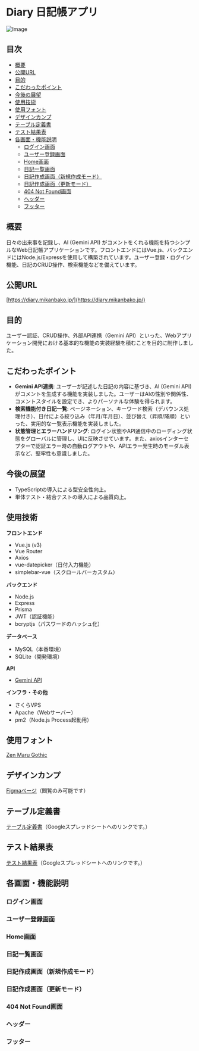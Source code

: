 # Diary 日記帳アプリ<!-- omit in toc -->
![Image](https://github.com/user-attachments/assets/0d779b3c-b6f0-4737-aa45-9423b815b7cc)

## 目次<!-- omit in toc -->
- [概要](#概要)
- [公開URL](#公開url)
- [目的](#目的)
- [こだわったポイント](#こだわったポイント)
- [今後の展望](#今後の展望)
- [使用技術](#使用技術)
- [使用フォント](#使用フォント)
- [デザインカンプ](#デザインカンプ)
- [テーブル定義書](#テーブル定義書)
- [テスト結果表](#テスト結果表)
- [各画面・機能説明](#各画面機能説明)
  - [ログイン画面](#ログイン画面)
  - [ユーザー登録画面](#ユーザー登録画面)
  - [Home画面](#home画面)
  - [日記一覧画面](#日記一覧画面)
  - [日記作成画面（新規作成モード）](#日記作成画面新規作成モード)
  - [日記作成画面（更新モード）](#日記作成画面更新モード)
  - [404 Not Found画面](#404-not-found画面)
  - [ヘッダー](#ヘッダー)
  - [フッター](#フッター)

## 概要
日々の出来事を記録し、AI (Gemini API) がコメントをくれる機能を持つシンプルなWeb日記帳アプリケーションです。フロントエンドにはVue.js、バックエンドにはNode.js/Expressを使用して構築されています。ユーザー登録・ログイン機能、日記のCRUD操作、検索機能などを備えています。

## 公開URL
[https://diary.mikanbako.jp/](https://diary.mikanbako.jp/)

## 目的
ユーザー認証、CRUD操作、外部API連携（Gemini API）といった、Webアプリケーション開発における基本的な機能の実装経験を積むことを目的に制作しました。

## こだわったポイント
* **Gemini API連携**: ユーザーが記述した日記の内容に基づき、AI (Gemini API) がコメントを生成する機能を実装しました。ユーザーはAIの性別や関係性、コメントスタイルを設定でき、よりパーソナルな体験を得られます。
* **検索機能付き日記一覧**: ページネーション、キーワード検索（デバウンス処理付き）、日付による絞り込み（年月/年月日）、並び替え（昇順/降順）といった、実用的な一覧表示機能を実装しました。
* **状態管理とエラーハンドリング**: ログイン状態やAPI通信中のローディング状態をグローバルに管理し、UIに反映させています。また、axiosインターセプターで認証エラー時の自動ログアウトや、APIエラー発生時のモーダル表示など、堅牢性も意識しました。

## 今後の展望
* TypeScriptの導入による型安全性向上。
* 単体テスト・結合テストの導入による品質向上。

## 使用技術
**フロントエンド**
* Vue.js (v3)
* Vue Router
* Axios
* vue-datepicker（日付入力機能）
* simplebar-vue（スクロールバーカスタム）

**バックエンド**
* Node.js
* Express
* Prisma
* JWT（認証機能）
* bcryptjs（パスワードのハッシュ化）

**データベース**
* MySQL（本番環境）
* SQLite（開発環境）

**API**
* [Gemini API](https://ai.google.dev/api/generate-content?hl=ja#v1beta.models.generateContent)

**インフラ・その他**
* さくらVPS
* Apache（Webサーバー）
* pm2（Node.js Process起動用）

## 使用フォント
[Zen Maru Gothic](https://fonts.google.com/specimen/Zen+Maru+Gothic)

## デザインカンプ
[Figmaページ](https://www.figma.com/design/PM0PUujqI4QhWLHKSYZXlY/Diary-%E6%97%A5%E8%A8%98%E5%B8%B3%E3%82%A2%E3%83%97%E3%83%AA?node-id=0-1&t=YHTBa6kXNgUcqrsM-1)（閲覧のみ可能です）

## テーブル定義書
[テーブル定義書](https://docs.google.com/spreadsheets/d/1MvpjmFBf0TYdGGZldpBbFiIp7Ro0SINdkb1USx12AEs/edit?usp=sharing)（Googleスプレッドシートへのリンクです。）

## テスト結果表
[テスト結果表](https://docs.google.com/spreadsheets/d/1xSZY4r3QBzMDQ3fCB16fS5FFNCjj_AmNP8zL4zl5Ckg/edit?usp=sharing)（Googleスプレッドシートへのリンクです。）

## 各画面・機能説明
### ログイン画面
### ユーザー登録画面
### Home画面
### 日記一覧画面
### 日記作成画面（新規作成モード）
### 日記作成画面（更新モード）
### 404 Not Found画面
### ヘッダー
### フッター
